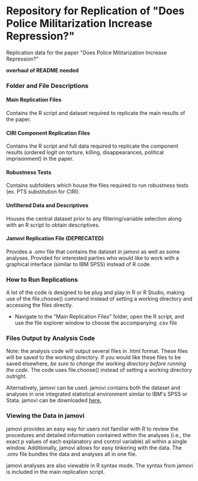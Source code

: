 # Repository for Replication of "Does Police Militarization Increase Repression?"
Replication data for the paper "Does Police Militarization Increase Repression?"

**overhaul of README needed**

### Folder and File Descriptions
#### Main Replication Files
Contains the R script and dataset required to replicate the main results of the paper.
#### CIRI Component Replication Files
Contains the R script and full data required to replicate the component results (ordered logit on torture, killing, disappearances, political imprisonment) in the paper.
#### Robustness Tests
Contains subfolders which house the files required to run robustness tests (ex. PTS substitution for CIRI).
#### Unfiltered Data and Descriptives
Houses the central dataset prior to any filtering/variable selection along with an R script to obtain descriptives.
#### Jamovi Replication File (DEPRECATED)
Provides a .omv file that contains the dataset in jamovi as well as some analyses. Provided for interested parties who would like to work with a graphical interface (similar to IBM SPSS) instead of R code.

### How to Run Replications
A lot of the code is designed to be plug and play in R or R Studio, making use of the file.choose() command instead of setting a working directory and accessing the files directly.
- Navigate to the "Main Replication Files" folder, open the R script, and use the file explorer window to choose the accompanying .csv file

### Files Output by Analysis Code
Note: the analysis code will output several files in .html format. These files will be saved to the working directory. If you would like these files to be saved elsewhere, _be sure to change the working directory before running the code_. The code uses file.choose() instead of setting a working directory outright.

Alternatively, jamovi can be used. jamovi contains both the dataset and analyses in one integrated statistical environment similar to IBM's SPSS or Stata. jamovi can be downloaded <a href="https://www.jamovi.org">here.</a>

### Viewing the Data in jamovi
jamovi provides an easy way for users not familiar with R to review the procedures and detailed information contained within the analyses (i.e., the exact p values of each explanatory and control variable) all within a single window. Additionally, jamovi allows for easy tinkering with the data. The .omv file bundles the data and analyses all in one file.

jamovi analyses are also viewable in R syntax mode. The syntax from jamovi is included in the main replication script.
